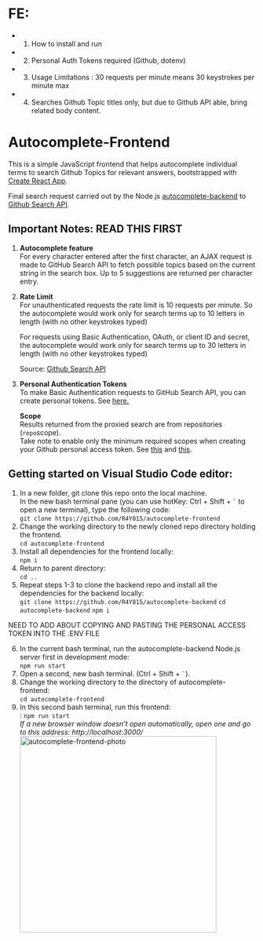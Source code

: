 # FE: 
* 1) How to install and run 
* 2) Personal Auth Tokens required (Github, dotenv)
* 3) Usage Limitations : 30 requests per minute means 30 keystrokes per minute max
* 4) Searches Github Topic titles only, but due to Github API able, bring related body content. 

# Autocomplete-Frontend

This is a simple JavaScript frontend that helps autocomplete individual terms to search Github Topics for relevant answers, bootstrapped with [Create React App](https://github.com/facebook/create-react-app).<br>

Final search request carried out by the Node.js [autocomplete-backend](https://github.com/R4Y815/autocomplete-backend) to [Github Search API](https://docs.github.com/en/rest/search).



## Important Notes: READ THIS FIRST <br>
   1.  **Autocomplete feature** <br>
       For every character entered after the first character, 
       an AJAX request is made to GitHub Search API to fetch 
       possible topics based on the current string in the search box. 
       Up to 5 suggestions are returned per character entry.
      
   2. **Rate Limit**<br>
      For unauthenticated requests the rate limit is 
      10 requests per minute. So the autocomplete
      would work only for search terms up to 10 letters
      in length (with no other keystrokes typed) <br>

      For requests using Basic Authentication, OAuth, 
      or client ID and secret, the autocomplete would work only for search terms up to 30 letters
      in length (with no other keystrokes typed) <br>

      Source: [Github Search API](https://docs.github.com/en/rest/search#rate-limit) <br>

   3. **Personal Authentication Tokens**<br>
      To make Basic Authentication requests to GitHub Search API, you can create personal tokens. See [here.](https://docs.github.com/en/authentication/keeping-your-account-and-data-secure/creating-a-personal-access-token) <br>


      **Scope**<br>
      Results returned from the proxied search are from repositories (`repo`scope).<br>
      Take note to enable only the minimum required scopes when creating your Github personal access token.
      See [this](https://docs.github.com/en/rest/guides/getting-started-with-the-rest-api#about-tokens) and [this](https://docs.github.com/en/rest/search#access-errors-or-missing-search-results).<br>
        

  

## Getting started on Visual Studio Code editor:
   1. In a new folder, git clone this repo onto the local machine.  <br>
      In the new bash terminal pane (you can use hotKey: Ctrl + Shift + `` ` `` to open a new terminal), type the following code:<br>
        `git clone https://github.com/R4Y815/autocomplete-frontend`
   2. Change the working directory to the newly cloned repo directory holding the frontend. <br>
        `cd autocomplete-frontend`
   3. Install all dependencies for the frontend locally:<br>
        `npm i`
   4. Return to parent directory:<br>
        `cd ..` 
   5. Repeat steps 1-3 to clone the backend repo and install all the dependencies for the backend locally: <br>
        `git clone https://github.com/R4Y815/autocomplete-backend`
        `cd autocomplete-backend`
        `npm i`

NEED TO ADD ABOUT COPYING AND PASTING THE PERSONAL ACCESS TOKEN INTO THE .ENV FILE


   6. In the current bash terminal, run the autocomplete-backend Node.js server first in development mode: <br>
        `npm run start`
   7. Open a second, new bash terminal. (Ctrl + Shift + `` ` ``). <br>
   8. Change the working directory to the directory of autocomplete-frontend:<br>
        `cd autocomplete-frontend`
   9. In this second bash terminal, run this frontend:<br>:
        `npm run start`<br>
        *If a new browser window doesn't open automatically, open one and go to this address: http://localhost:3000/* <br>
         <image src ="https://lh3.googleusercontent.com/xQksKvRKxnM0wurF5TaahN-GwJrnuudnCZ6-t0olh6r9s1X_Z7j3DEQiugioNZpKYEuR55mdZy3mGQ-37IAnMLQCgG2bSZdGDemVNyEIHLNI0sLVbbxAG2AU4zNf1ANAFr3FNB8AFA=w600-h315-p-k" alt="autocomplete-frontend-photo" width="400"/>




